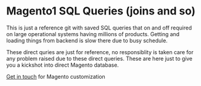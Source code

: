 # Magento1 SQL Queries (joins and so)
This is just a reference git with saved SQL queries that on and off required on large operational systems having millions of products. Getting and loading things from backend is slow there due to busy schedule.

These direct quries are just for reference, no responsiblity is taken care for any problem raised due to these direct queries. These are here just to give you a kickshot into direct Magento database.

[Get in touch](https://orvisoft.com/ecommerce-development) for Magento customization